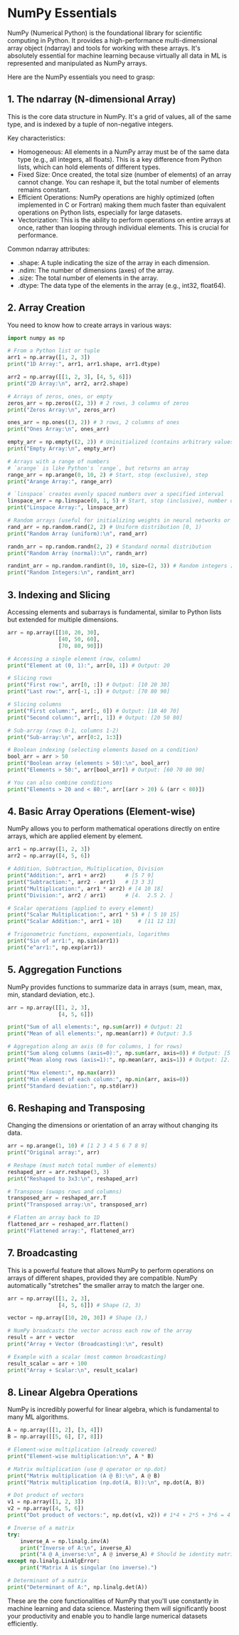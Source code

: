 # NumPy Essentials

NumPy (Numerical Python) is the foundational library for scientific computing in Python. It provides a high-performance multi-dimensional array object (ndarray) and tools for working with these arrays. 
It's absolutely essential for machine learning because virtually all data in ML is represented and manipulated as NumPy arrays.

Here are the NumPy essentials you need to grasp:

## 1. The ndarray (N-dimensional Array)
This is the core data structure in NumPy. It's a grid of values, all of the same type, and is indexed by a tuple of non-negative integers.

Key characteristics:
* Homogeneous: All elements in a NumPy array must be of the same data type (e.g., all integers, all floats). This is a key difference from Python lists, which can hold elements of different types.
* Fixed Size: Once created, the total size (number of elements) of an array cannot change. You can reshape it, but the total number of elements remains constant.
* Efficient Operations: NumPy operations are highly optimized (often implemented in C or Fortran) making them much faster than equivalent operations on Python lists, especially for large datasets.
* Vectorization: This is the ability to perform operations on entire arrays at once, rather than looping through individual elements. This is crucial for performance.

Common ndarray attributes:
* .shape: A tuple indicating the size of the array in each dimension.
* .ndim: The number of dimensions (axes) of the array.
* .size: The total number of elements in the array.
* .dtype: The data type of the elements in the array (e.g., int32, float64).

## 2. Array Creation
You need to know how to create arrays in various ways:

```python
import numpy as np

# From a Python list or tuple
arr1 = np.array([1, 2, 3])
print("1D Array:", arr1, arr1.shape, arr1.dtype)

arr2 = np.array([[1, 2, 3], [4, 5, 6]])
print("2D Array:\n", arr2, arr2.shape)

# Arrays of zeros, ones, or empty
zeros_arr = np.zeros((2, 3)) # 2 rows, 3 columns of zeros
print("Zeros Array:\n", zeros_arr)

ones_arr = np.ones((3, 2)) # 3 rows, 2 columns of ones
print("Ones Array:\n", ones_arr)

empty_arr = np.empty((2, 2)) # Uninitialized (contains arbitrary values)
print("Empty Array:\n", empty_arr)

# Arrays with a range of numbers
# `arange` is like Python's `range`, but returns an array
range_arr = np.arange(0, 10, 2) # Start, stop (exclusive), step
print("Arange Array:", range_arr)

# `linspace` creates evenly spaced numbers over a specified interval
linspace_arr = np.linspace(0, 1, 5) # Start, stop (inclusive), number of elements
print("Linspace Array:", linspace_arr)

# Random arrays (useful for initializing weights in neural networks or simulations)
rand_arr = np.random.rand(2, 2) # Uniform distribution [0, 1)
print("Random Array (uniform):\n", rand_arr)

randn_arr = np.random.randn(2, 2) # Standard normal distribution
print("Random Array (normal):\n", randn_arr)

randint_arr = np.random.randint(0, 10, size=(2, 3)) # Random integers [low, high)
print("Random Integers:\n", randint_arr)
```

## 3. Indexing and Slicing
Accessing elements and subarrays is fundamental, similar to Python lists but extended for multiple dimensions.

```python
arr = np.array([[10, 20, 30],
                [40, 50, 60],
                [70, 80, 90]])

# Accessing a single element (row, column)
print("Element at (0, 1):", arr[0, 1]) # Output: 20

# Slicing rows
print("First row:", arr[0, :]) # Output: [10 20 30]
print("Last row:", arr[-1, :]) # Output: [70 80 90]

# Slicing columns
print("First column:", arr[:, 0]) # Output: [10 40 70]
print("Second column:", arr[:, 1]) # Output: [20 50 80]

# Sub-array (rows 0-1, columns 1-2)
print("Sub-array:\n", arr[0:2, 1:3])

# Boolean indexing (selecting elements based on a condition)
bool_arr = arr > 50
print("Boolean array (elements > 50):\n", bool_arr)
print("Elements > 50:", arr[bool_arr]) # Output: [60 70 80 90]

# You can also combine conditions
print("Elements > 20 and < 80:", arr[(arr > 20) & (arr < 80)])
```

## 4. Basic Array Operations (Element-wise)
NumPy allows you to perform mathematical operations directly on entire arrays, which are applied element by element.

```python
arr1 = np.array([1, 2, 3])
arr2 = np.array([4, 5, 6])

# Addition, Subtraction, Multiplication, Division
print("Addition:", arr1 + arr2)      # [5 7 9]
print("Subtraction:", arr2 - arr1)   # [3 3 3]
print("Multiplication:", arr1 * arr2) # [4 10 18]
print("Division:", arr2 / arr1)      # [4.  2.5 2. ]

# Scalar operations (applied to every element)
print("Scalar Multiplication:", arr1 * 5) # [ 5 10 15]
print("Scalar Addition:", arr1 + 10)     # [11 12 13]

# Trigonometric functions, exponentials, logarithms
print("Sin of arr1:", np.sin(arr1))
print("e^arr1:", np.exp(arr1))
```

## 5. Aggregation Functions
NumPy provides functions to summarize data in arrays (sum, mean, max, min, standard deviation, etc.).

```python
arr = np.array([[1, 2, 3],
                [4, 5, 6]])

print("Sum of all elements:", np.sum(arr)) # Output: 21
print("Mean of all elements:", np.mean(arr)) # Output: 3.5

# Aggregation along an axis (0 for columns, 1 for rows)
print("Sum along columns (axis=0):", np.sum(arr, axis=0)) # Output: [5 7 9] (1+4, 2+5, 3+6)
print("Mean along rows (axis=1):", np.mean(arr, axis=1)) # Output: [2.  5.] ((1+2+3)/3, (4+5+6)/3)

print("Max element:", np.max(arr))
print("Min element of each column:", np.min(arr, axis=0))
print("Standard deviation:", np.std(arr))
```

## 6. Reshaping and Transposing
Changing the dimensions or orientation of an array without changing its data.

```python
arr = np.arange(1, 10) # [1 2 3 4 5 6 7 8 9]
print("Original array:", arr)

# Reshape (must match total number of elements)
reshaped_arr = arr.reshape(3, 3)
print("Reshaped to 3x3:\n", reshaped_arr)

# Transpose (swaps rows and columns)
transposed_arr = reshaped_arr.T
print("Transposed array:\n", transposed_arr)

# Flatten an array back to 1D
flattened_arr = reshaped_arr.flatten()
print("Flattened array:", flattened_arr)
```

## 7. Broadcasting
This is a powerful feature that allows NumPy to perform operations on arrays of different shapes, provided they are compatible. NumPy automatically "stretches" the smaller array to match the larger one.

```python
arr = np.array([[1, 2, 3],
                [4, 5, 6]]) # Shape (2, 3)

vector = np.array([10, 20, 30]) # Shape (3,)

# NumPy broadcasts the vector across each row of the array
result = arr + vector
print("Array + Vector (Broadcasting):\n", result)

# Example with a scalar (most common broadcasting)
result_scalar = arr + 100
print("Array + Scalar:\n", result_scalar)
```

## 8. Linear Algebra Operations
NumPy is incredibly powerful for linear algebra, which is fundamental to many ML algorithms.

```python
A = np.array([[1, 2], [3, 4]])
B = np.array([[5, 6], [7, 8]])

# Element-wise multiplication (already covered)
print("Element-wise multiplication:\n", A * B)

# Matrix multiplication (use @ operator or np.dot)
print("Matrix multiplication (A @ B):\n", A @ B)
print("Matrix multiplication (np.dot(A, B)):\n", np.dot(A, B))

# Dot product of vectors
v1 = np.array([1, 2, 3])
v2 = np.array([4, 5, 6])
print("Dot product of vectors:", np.dot(v1, v2)) # 1*4 + 2*5 + 3*6 = 4 + 10 + 18 = 32

# Inverse of a matrix
try:
    inverse_A = np.linalg.inv(A)
    print("Inverse of A:\n", inverse_A)
    print("A @ A_inverse:\n", A @ inverse_A) # Should be identity matrix
except np.linalg.LinAlgError:
    print("Matrix A is singular (no inverse).")

# Determinant of a matrix
print("Determinant of A:", np.linalg.det(A))
```

These are the core functionalities of NumPy that you'll use constantly in machine learning and data science. Mastering them will significantly boost your productivity and enable you to handle large numerical datasets efficiently.






